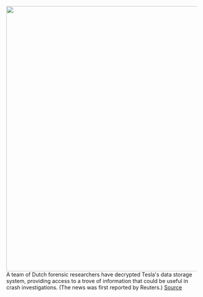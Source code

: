 <img src='https://cdn.vox-cdn.com/thumbor/6K5q--OSHj4e3fnVVZ0OStOh12o=/0x0:2040x1360/1200x800/filters:focal(857x517:1183x843)/cdn.vox-cdn.com/uploads/chorus_image/image/70027175/acastro_180524_1777_tesla_0002.0.jpg' width='700px' /><br/>
A team of Dutch forensic researchers have decrypted Tesla's data storage system, providing access to a trove of information that could be useful in crash investigations. (The news was first reported by Reuters.)
<a href='https://www.theverge.com/2021/10/21/22738747/tesla-driving-data-hack-dutch-investigators-autopilot'> Source <a/>